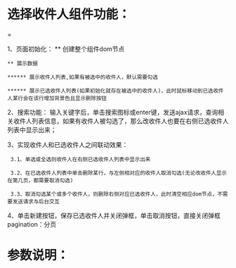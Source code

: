 # 选择收件人组件功能：
=

1、页面初始化：
    ** 创建整个组件dom节点
	
	** 展示数据
	
	****** 展示收件人列表,如果有被选中的收件人，默认需要勾选
	
	****** 展示已选收件人列表(如果初始化就存在被选中的收件人)，此时鼠标移动到已选收件人某行会在该行增加背景色且显示删除按钮

2、搜索功能： 输入关键字后，单击搜索图标或enter键，发送ajax请求，查询相关收件人列表信息，如果有收件人被勾选了，那么改收件人也要在右侧已选收件人列表中显示出来；

3、实现收件人和已选收件人之间联动效果：

     3.1、单选或全选则收件人在右侧已选收件人列表中显示出来
   
     3.2、在已选收件人列表中单击删除某行，与左侧相对应的收件人取消勾选(无论改收件人显示在第几页，都需要取消勾选)
   
     3.3、取消勾选某个或多个收件人，则删除右侧对应已选收件人，此时清空相应dom节点，不需要发送请求与后台交互
   
4、单击新建按钮，保存已选收件人并关闭弹框，单击取消按钮，直接关闭弹框
pagination：分页

# 参数说明：






